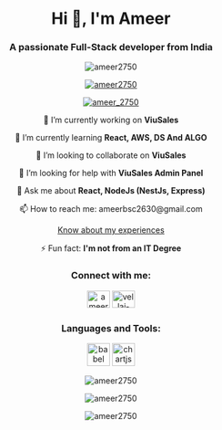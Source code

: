 <h1 align="center">Hi 👋, I'm Ameer</h1>
<h3 align="center">A passionate Full-Stack developer from India</h3>

<p align="center">
  <img src="https://komarev.com/ghpvc/?username=ameer2750&label=Profile%20views&color=0e75b6&style=flat" alt="ameer2750" />
</p>

<p align="center">
  <a href="https://github.com/ryo-ma/github-profile-trophy"><img src="https://github-profile-trophy.vercel.app/?username=ameer2750" alt="ameer2750" /></a>
</p>

<p align="center">
  <a href="https://twitter.com/ameer_2750" target="blank"><img src="https://img.shields.io/twitter/follow/ameer_2750?logo=twitter&style=for-the-badge" alt="ameer_2750" /></a>
</p>

<p align="center">🔭 I’m currently working on <strong>ViuSales</strong></p>
<p align="center">🌱 I’m currently learning <strong>React, AWS, DS And ALGO</strong></p>
<p align="center">👯 I’m looking to collaborate on <strong>ViuSales</strong></p>
<p align="center">🤝 I’m looking for help with <strong>ViuSales Admin Panel</strong></p>
<p align="center">💬 Ask me about <strong>React, NodeJs (NestJs, Express)</strong></p>
<p align="center">📫 How to reach me: ameerbsc2630@gmail.com</p>
<p align="center"><a href="https://drive.google.com/file/d/12etPRAxHPxL6TmAZmrNd0lKIkpIEcin0/view?usp=drive_link">Know about my experiences</a></p>
<p align="center">⚡ Fun fact: <strong>I'm not from an IT Degree</strong></p>

<h3 align="center">Connect with me:</h3>
<p align="center">
  <a href="https://twitter.com/ameer_2750" target="blank"><img src="https://raw.githubusercontent.com/rahuldkjain/github-profile-readme-generator/master/src/images/icons/Social/twitter.svg" alt="ameer_2750" height="30" width="40" /></a>
  <a href="https://linkedin.com/in/vellai-ameer" target="blank"><img src="https://raw.githubusercontent.com/rahuldkjain/github-profile-readme-generator/master/src/images/icons/Social/linked-in-alt.svg" alt="vellai-ameer" height="30" width="40" /></a>
</p>

<h3 align="center">Languages and Tools:</h3>
<p align="center">
  <img src="https://www.vectorlogo.zone/logos/babeljs/babeljs-icon.svg" alt="babel" width="40" height="40"/>
  <img src="https://www.chartjs.org/media/logo-title.svg" alt="chartjs" width="40" height="40"/>
  <!-- Add other icons here -->
</p>

<p align="center">
  <img src="https://github-readme-stats.vercel.app/api/top-langs?username=ameer2750&show_icons=true&locale=en&layout=compact" alt="ameer2750" />
</p>

<p align="center">
  <img src="https://github-readme-stats.vercel.app/api?username=ameer2750&show_icons=true&locale=en" alt="ameer2750" />
</p>

<p align="center">
  <img src="https://github-readme-streak-stats.herokuapp.com/?user=ameer2750&" alt="ameer2750" />
</p>
